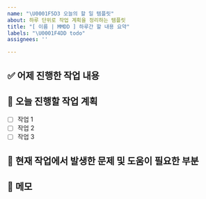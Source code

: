 ```yaml
---
name: "\U0001F5D3️ 오늘의 할 일 템플릿"
about: 하루 단위로 작업 계획을 정리하는 템플릿
title: "[ 이름 | MMDD ] 하루간 할 내용 요약"
labels: "\U0001F4DD todo"
assignees: ''

---
```

## ✅ 어제 진행한 작업 내용
<!-- 완료한 작업 요약 -->

## 📌 오늘 진행할 작업 계획
- [ ] 작업 1
- [ ] 작업 2
- [ ] 작업 3

## 🧩 현재 작업에서 발생한 문제 및 도움이 필요한 부분
<!-- 이슈, 질문, 협업 요청 등 -->

## 📝 메모
<!-- 참고 사항, 다음에 고려할 점 등 자유롭게 기재 -->